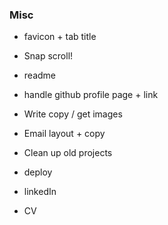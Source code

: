 ### Misc

- favicon + tab title
- Snap scroll!
- readme

- handle github profile page + link
- Write copy / get images
- Email layout + copy
- Clean up old projects
- deploy
- linkedIn
- CV
